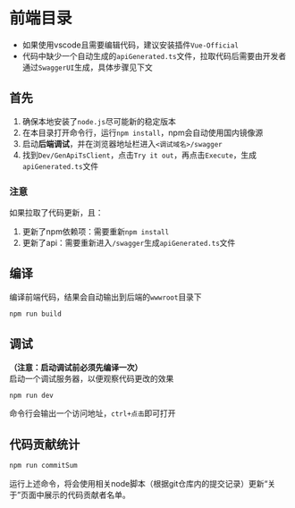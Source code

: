 # 前端目录
- 如果使用vscode且需要编辑代码，建议安装插件`Vue-Official`
- 代码中缺少一个自动生成的`apiGenerated.ts`文件，拉取代码后需要由开发者通过`SwaggerUI`生成，具体步骤见下文

## 首先
1. 确保本地安装了`node.js`尽可能新的稳定版本
2. 在本目录打开命令行，运行`npm install`，npm会自动使用国内镜像源
3. 启动**后端调试**，并在浏览器地址栏进入`<调试域名>/swagger`
4. 找到`Dev/GenApiTsClient`，点击`Try it out`，再点击`Execute`，生成`apiGenerated.ts`文件

### 注意
如果拉取了代码更新，且：
1. 更新了npm依赖项：需要重新`npm install`
2. 更新了api：需要重新进入`/swagger`生成`apiGenerated.ts`文件

## 编译
编译前端代码，结果会自动输出到后端的`wwwroot`目录下
```bash
npm run build
```

## 调试
**（注意：启动调试前必须先编译一次）**  
启动一个调试服务器，以便观察代码更改的效果
```bash
npm run dev
```
命令行会输出一个访问地址，`ctrl+点击`即可打开

## 代码贡献统计
```sh
npm run commitSum
```
运行上述命令，将会使用相关node脚本（根据git仓库内的提交记录）更新“关于”页面中展示的代码贡献者名单。  
